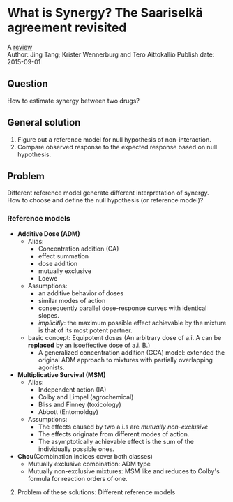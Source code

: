 # What is Synergy? The Saariselkä agreement revisited

A [review](https://www.frontiersin.org/articles/10.3389/fphar.2015.00181/full)  
Author: Jing Tang; Krister Wennerburg and Tero Aittokallio
Publish date: 2015-09-01

## Question

How to estimate synergy between two drugs?

## General solution

1. Figure out a reference model for null hypothesis of non-interaction.
2. Compare observed response to the expected response based on null hypothesis.

## Problem

Different reference model generate different interpretation of synergy.  
How to choose and define the null hypothesis (or reference model)?

### Reference models

* **Additive Dose (ADM)**
  * Alias:
    * Concentration addition (CA)
    * effect summation
    * dose addition
    * mutually exclusive
    * Loewe
  * Assumptions:
    * an additive behavior of doses
    * similar modes of action
    * consequently parallel dose-response curves with identical slopes.
    * _implicitly_: the maximum possible effect achievable by the mixture is that of its most potent partner.
  * basic concept: Equipotent doses (An arbitrary dose of a.i. A can be **replaced** by an isoeffective dose of a.i. B.) 
    * A generalized concentration addition (GCA) model: extended the original ADM approach to mixtures with partially overlapping agonists.
* **Multiplicative Survival (MSM)**
    * Alias:
        * Independent action (IA) 
        * Colby and Limpel (agrochemical)
        * Bliss and Finney (toxicology)
        * Abbott (Entomoldgy)
    * Assumptions:
        * The effects caused by two a.i.s are _mutually non-exclusive_
        * The effects originate from different modes of action.
        * The asymptotically achievable effect is the sum of the individually possible ones.
* **Chou**(Combination indices cover both classes)
    * Mutually exclusive combination: ADM type
    * Mutually non-exclusive mixtures: MSM like and reduces to Colby's formula for reaction orders of one.
2. Problem of these solutions: Different reference models

